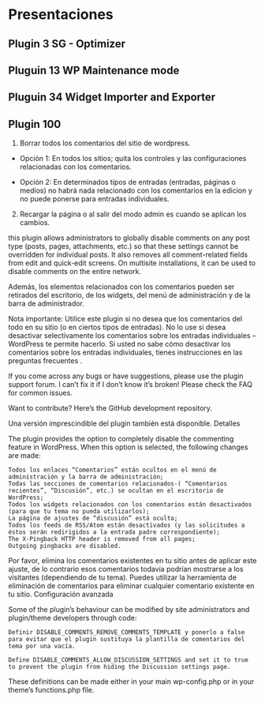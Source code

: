 # Presentaciones
## Plugin 3 SG - Optimizer

## Pluguin 13 WP Maintenance mode

## Pluguin 34 Widget Importer and Exporter

## Plugin 100
1. Borrar todos los comentarios del sitio de wordpress.
  * Opción 1:
    En todos los sitios; quita los controles y las configuraciones relacionadas con los comentarios.

  * Opción 2:
    En determinados tipos de entradas (entradas, páginas o medios)
    no habrá nada relacionado con los comentarios en la edicion y no puede ponerse para entradas individuales.
2. Recargar la página o al salir del modo admin es cuando se aplican los cambios.

this plugin allows administrators to globally disable comments on any post type (posts, pages, attachments, etc.) so that these settings cannot be overridden for individual posts. It also removes all comment-related fields from edit and quick-edit screens. On multisite installations, it can be used to disable comments on the entire network.

Además, los elementos relacionados con los comentarios pueden ser retirados del escritorio, de los widgets, del menú de administración y de la barra de administrador.

Nota importante: Utilice este plugin si no desea que los comentarios del todo en su sitio (o en ciertos tipos de entradas). No lo use si desea desactivar selectivamente los comentarios sobre los entradas individuales – WordPress te permite hacerlo. Si usted no sabe cómo desactivar los comentarios sobre los entradas individuales, tienes instrucciones en las preguntas frecuentes .

If you come across any bugs or have suggestions, please use the plugin support forum. I can’t fix it if I don’t know it’s broken! Please check the FAQ for common issues.

Want to contribute? Here’s the GitHub development repository.

Una versión imprescindible del plugin también está disponible.
Detalles

The plugin provides the option to completely disable the commenting feature in WordPress. When this option is selected, the following changes are made:

    Todos los enlaces “Comentarios” están ocultos en el menú de administración y la barra de administración;
    Todas las secciones de comentarios relacionados-( “Comentarios recientes”, “Discusión”, etc.) se ocultan en el escritorio de WordPress;
    Todos los widgets relacionados con los comentarios están desactivados (para que tu tema no pueda utilizarlos);
    La página de ajustes de “discusión” está oculta;
    Todos los feeds de RSS/Atom están desactivados (y las solicitudes a éstos serán redirigidos a la entrada padre correspondiente);
    The X-Pingback HTTP header is removed from all pages;
    Outgoing pingbacks are disabled.

Por favor, elimina los comentarios existentes en tu sitio antes de aplicar este ajuste, de lo contrario esos comentarios todavía podrían mostrarse a los visitantes (dependiendo de tu tema). Puedes utilizar la herramienta de eliminación de comentarios para eliminar cualquier comentario existente en tu sitio.
Configuración avanzada

Some of the plugin’s behaviour can be modified by site administrators and plugin/theme developers through code:

    Definir DISABLE_COMMENTS_REMOVE_COMMENTS_TEMPLATE y ponerlo a false para evitar que el plugin sustituya la plantilla de comentarios del tema por una vacía.

    Define DISABLE_COMMENTS_ALLOW_DISCUSSION_SETTINGS and set it to true to prevent the plugin from hiding the Discussion settings page.

These definitions can be made either in your main wp-config.php or in your theme’s functions.php file.
